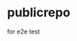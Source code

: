 # publicrepo
for e2e test







































































































































































































































































































































































































































































































































































































































































































































































































































































































































































































































































































































































































































































































































































































































































































































































































































































































































































































































































































































































































































































































































































































































































































































































































































































































































































































































































































































































































































































































































































































































































































































































































































































































































































































































































































